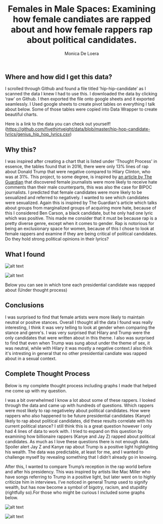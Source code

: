 <header class="jumbotron">

# Females in Male Spaces: Examining how female candiates are rapped about and how female rappers rap about political candidates. 
Monica De Loera

</header>

<div class="container">

<div class="row justify-content-center mb-5">

<div class="col-12 col-md-10">

## Where and how did I get this data?

I scrolled through Github and found a file titled ’hip-hip-candidate’ as I scanned the data I knew I had to use this. I downloaded the data by clicking ‘raw’ on Github. I then exported the file onto google sheets and it exported seamlessly. I Used google sheets to create pivot tables on everything I talk about below. Some of those tables were copied into Data Wrapper to create beautiful charts. 



Here is a link to the data you can check out yourself! (https://github.com/fivethirtyeight/data/blob/master/hip-hop-candidate-lyrics/genius_hip_hop_lyrics.csv)

## Why this?
I was inspired after creating a chart that is listed under 'Thought Process' in essence, the tables found that in 2016, there were only 13% lines of rap about Donald Trump that were negative compared to Hilary Clinton, who was at 31%. This project, to some degree, is inspired by [an article by The Guardian]( https://www.theguardian.com/technology/2016/apr/12/the-dark-side-of-guardian-comments "an article from The Guardian") that discovered female journalists were more likely to receive hate comments than their male counterparts, this was also the case for BIPOC journalists. I predicted that female candidates were more likely to be sexualized and referred to negatively. I wanted to see which candidates were sexualized. Again this is inspired by The Guardian's article which talks about groups from marginalized groups of acquiring more hate, because of this I considered Ben Carson, a black candidate, but he only had one lyric which was positive. This made me consider that it must be because rap is a pretty diverse genre, except when it comes to gender. Rap is notorious for being an exclusionary space for women, because of this I chose to look at female rappers and examine if they are being critical of political candidates. Do they hold strong political opinions in their lyrics?

## What I found


![alt text](https://media.journalism.berkeley.edu/upload/2020/08/15971998113ccc24c.png "Sexualization in rap")

![alt text](https://media.journalism.berkeley.edu/upload/2020/08/15972003063c0dd12.png "Sexualization in rap")

Below you can see in which tone each presidential candidate was rappped about (Under thought process)

## Conclusions
I was surprised to find that female artists were more likely to maintain neutral or positve stances. Overall I thought all the data I found was really interesting, I think it was very telling to look at gender when comparing the stance and genre's. I was very surprised that Hilary and Trump were the only candidates that were written about in this theme. I also was surprised to find that even when Trump was sung about under the theme of sex, it was neutral, while with Hilary it was mostly a negative context.I also think it's intresting in general that no other presidential candiate was rapped about in a sexual context. 





## Complete Thought Process

Below is my complete thought process including graphs I made that helped me come up with my question.

I was a bit overwhelmed I know a lot about some of these rappers. I looked through the data and came up with hundreds of questions. Which rappers were most likely to rap negativeley about political candidates. How were rappers who also happened to be future presidential candidates (Kanye) likely to rap about political candidates, did these results correlate with his current political stance? I still think this is a great question however I only had 4 lines of data to work with. I tried to expand on this question by examining how billionaire rappers (Kanye and Jay Z) rapped about political candidates. As much as I love these questions there is not enough data. Spoiler alert Jay Z and Kanye rap about Trump is a positive light highlighting his wealth. The data was predictable, at least for me, and I wanted to challenge myself by revealing something that I didn’t already go in knowing.

After this, I wanted to compare Trump’s reception in the rap world before and after his presidency. This was inspired by artists like Mac Miller who have songs referring to Trump in a positive light, but later went on to highly criticize him in interviews. I’ve noticed in general Trump used to signify wealth, but has now become a symbol of bigotry, racism, and stupidity (rightfully so).For those who might be curious I included some graphs below. 



![alt text](https://media.journalism.berkeley.edu/upload/2020/08/1597201048e7ec5a2.png "Sexualization in rap")

![alt text](https://media.journalism.berkeley.edu/upload/2020/08/15972010984f21cc3.png "Sexualization in rap")


